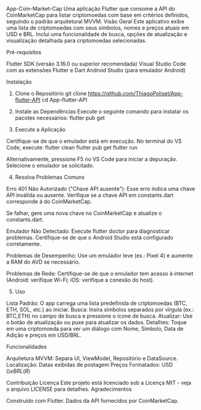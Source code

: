 App-Coin-Market-Cap
Uma aplicação Flutter que consome a API do CoinMarketCap para listar criptomoedas com base em critérios definidos, seguindo o padrão arquitetural MVVM.
Visão Geral
Este aplicativo exibe uma lista de criptomoedas com seus símbolos, nomes e preços atuais em USD e BRL. Inclui uma funcionalidade de busca, opções de atualização e visualização detalhada para criptomoedas selecionadas. 

Pré-requisitos

Flutter SDK (versão 3.16.0 ou superior recomendada)
Visual Studio Code com as extensões Flutter e Dart
Android Studio (para emulador Android)

Instalação
1. Clone o Repositório
git clone https://github.com/ThiagoPolisel/App-flutter-API
cd App-flutter-API

2. Instale as Dependências
Execute o seguinte comando para instalar os pacotes necessários:
flutter pub get

3. Execute a Aplicação

Certifique-se de que o emulador está em execução.
No terminal do VS Code, execute:
flutter clean
flutter pub get
flutter run


Alternativamente, pressione F5 no VS Code para iniciar a depuração.
Selecione o emulador se solicitado.

4. Resolva Problemas Comuns

Erro 401 Não Autorizado ("Chave API ausente"):
Esse erro indica uma chave API inválida ou ausente.
Verifique se a chave API em constants.dart corresponde à do CoinMarketCap.

Se falhar, gere uma nova chave no CoinMarketCap e atualize o constants.dart.


Emulador Não Detectado:
Execute flutter doctor para diagnosticar problemas.
Certifique-se de que o Android Studio está configurado corretamente.


Problemas de Desempenho:
Use um emulador leve (ex.: Pixel 4) e aumente a RAM do AVD se necessário.

Problemas de Rede:
Certifique-se de que o emulador tem acesso à internet (Android: verifique Wi-Fi; iOS: verifique a conexão do host).

5. Uso

Lista Padrão: O app carrega uma lista predefinida de criptomoedas (BTC, ETH, SOL, etc.) ao iniciar.
Busca: Insira símbolos separados por vírgula (ex.: BTC,ETH) no campo de busca e pressione o ícone de busca.
Atualizar: Use o botão de atualização ou puxe para atualizar os dados.
Detalhes: Toque em uma criptomoeda para ver um diálogo com Nome, Símbolo, Data de Adição e preços em USD/BRL.


Funcionalidades

Arquitetura MVVM: Separa UI, ViewModel, Repositório e DataSource.
Localização: Datas exibidas de postagem
Preços Formatados: USD ($) e BRL (R$) 

Contribuição
Licença
Este projeto está licenciado sob a Licença MIT - veja o arquivo LICENSE para detalhes.
Agradecimentos

Construído com Flutter.
Dados da API fornecidos por CoinMarketCap.


